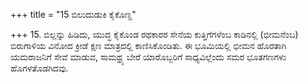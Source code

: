 +++
title = "15 ಬಿಲುದುಡುಕಿ ಕೈಕೊಣ್ಡ"

+++
15. ಬಿಲ್ಲನ್ನು ಹಿಡಿದು, ಯುದ್ಧ ಕೈಕೊಂಡ ರಥಕಾರರ ಸೇನೆಯ ಕುತ್ತಿಗೆಗಳೆಂಬ ಕಾಡಿನಲ್ಲಿ (ಭೀಮನೆಂಬ) ಬಿರುಗಾಳಿಯ ವಿನೋದ ಕ್ರೀಡೆ ಕ್ಷಣ ಮಾತ್ರದಲ್ಲಿ ಕಾಣಿಸಿಕೊಂಡಿತು. ಈ ಭೂಮಿಯಲ್ಲಿ ಭೀಮನ ಹೊರತಾಗಿ ಯಮರಾಜನಿಗೆ ಸೇವೆ ಮಾಡುವ, ಸಾಮಥ್ರ್ಯ ಬೇರೆ ಯಾರೊಬ್ಬರಿಗೆ ಸಾಧ್ಯವಿಲ್ಲೆಂದು ಸಮರ ಭೂತಗಣಗಳು ಹೊಗಳತೊಡಗಿದವು.
